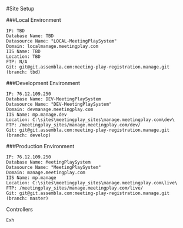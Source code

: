 #Site Setup

###Local Environment

	IP: TBD
	Database Name: TBD
	Datasource Name: "LOCAL-MeetingPlaySystem"
	Domain: localmanage.meetingplay.com
	IIS Name: TBD
	Location: TBD
	FTP: N/A
	Git: git@git.assembla.com:meeting-play-registration.manage.git (branch: tbd)

###Development Environment

	IP: 76.12.109.250
	Database Name: DEV-MeetingPlaySystem
	Datasource Name: "DEV-MeetingPlaySystem"
	Domain: devmanage.meetingplay.com
	IIS Name: mp.manage.dev
	Location: C:\sites\meetingplay_sites\manage.meetingplay.com\dev\
	FTP: /meetingplay_sites/manage.meetingplay.com/dev/
	Git: git@git.assembla.com:meeting-play-registration.manage.git (branch: develop)

###Production Environment

	IP: 76.12.109.250
	Database Name: MeetingPlaySystem
	Datasource Name: "MeetingPlaySystem"
	Domain: manage.meetingplay.com
	IIS Name: mp.manage
	Location: C:\sites\meetingplay_sites\manage.meetingplay.com\live\
	FTP: /meetingplay_sites/manage.meetingplay.com/live/
	Git: git@git.assembla.com:meeting-play-registration.manage.git (branch: master)

Controllers
	
	
	Exh